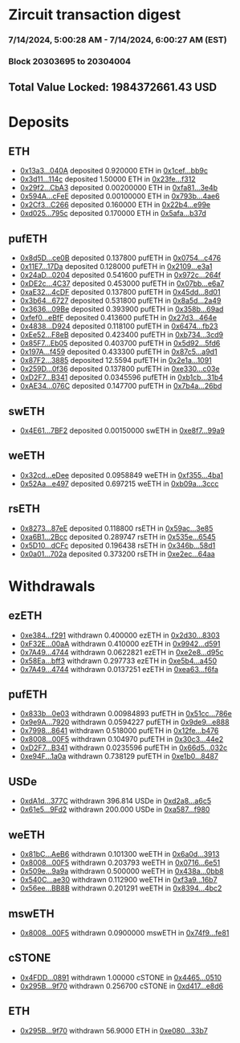 # Zircuit transaction digest
### 7/14/2024, 5:00:28 AM - 7/14/2024, 6:00:27 AM (EST)
### Block 20303695 to 20304004

## Total Value Locked: 1984372661.43 USD

# Deposits
## ETH
- [0x13a3...040A](https://etherscan.io/address/0x13a3Dc47800fe94bEfb51ee774413A46B887040A) deposited 0.920000 ETH in [0x1cef...bb9c](https://etherscan.io/tx/0x13a3Dc47800fe94bEfb51ee774413A46B887040A)
- [0x3d11...114c](https://etherscan.io/address/0x3d1119A2A092AC216BA5AB08C8435E645Da1114c) deposited 1.50000 ETH in [0x23fe...f312](https://etherscan.io/tx/0x3d1119A2A092AC216BA5AB08C8435E645Da1114c)
- [0x29f2...CbA3](https://etherscan.io/address/0x29f28EdBBcd26A276862EE48C266Bac30641CbA3) deposited 0.00200000 ETH in [0xfa81...3e4b](https://etherscan.io/tx/0x29f28EdBBcd26A276862EE48C266Bac30641CbA3)
- [0x594A...cFeE](https://etherscan.io/address/0x594A25BEBd2cF0d381c76901162faEa52a20cFeE) deposited 0.00100000 ETH in [0x793b...4ae6](https://etherscan.io/tx/0x594A25BEBd2cF0d381c76901162faEa52a20cFeE)
- [0x2Cf3...C266](https://etherscan.io/address/0x2Cf39Af5deC2158A53eDd27e2B0344Edb38FC266) deposited 0.160000 ETH in [0x22b4...e99e](https://etherscan.io/tx/0x2Cf39Af5deC2158A53eDd27e2B0344Edb38FC266)
- [0xd025...795c](https://etherscan.io/address/0xd025dcF496F28676ab317B8A6663740095c3795c) deposited 0.170000 ETH in [0x5afa...b37d](https://etherscan.io/tx/0xd025dcF496F28676ab317B8A6663740095c3795c)
## pufETH
- [0x8d5D...ce0B](https://etherscan.io/address/0x8d5Dc78178dc43905e73f9f4782dbd421BcFce0B) deposited 0.137800 pufETH in [0x0754...c476](https://etherscan.io/tx/0x8d5Dc78178dc43905e73f9f4782dbd421BcFce0B)
- [0x11E7...17Da](https://etherscan.io/address/0x11E7292966312b2C7CCCf15f9c4e16A2B79917Da) deposited 0.128000 pufETH in [0x2109...e3a1](https://etherscan.io/tx/0x11E7292966312b2C7CCCf15f9c4e16A2B79917Da)
- [0x24aD...0204](https://etherscan.io/address/0x24aD037b6A37A73A12517ef186f78EBbf1730204) deposited 0.541600 pufETH in [0x972c...264f](https://etherscan.io/tx/0x24aD037b6A37A73A12517ef186f78EBbf1730204)
- [0xDE2c...4C37](https://etherscan.io/address/0xDE2cBbE9176E97E41Ad902fCA995B0A3d7214C37) deposited 0.453000 pufETH in [0x07bb...e6a7](https://etherscan.io/tx/0xDE2cBbE9176E97E41Ad902fCA995B0A3d7214C37)
- [0xaE32...4cDF](https://etherscan.io/address/0xaE32F11511e987c3343D207ABbF761A4dD804cDF) deposited 0.137800 pufETH in [0x45dd...8d01](https://etherscan.io/tx/0xaE32F11511e987c3343D207ABbF761A4dD804cDF)
- [0x3b64...6727](https://etherscan.io/address/0x3b647D749805eBe04AEc17EE0e1e725B0a1E6727) deposited 0.531800 pufETH in [0x8a5d...2a49](https://etherscan.io/tx/0x3b647D749805eBe04AEc17EE0e1e725B0a1E6727)
- [0x3636...09Be](https://etherscan.io/address/0x3636F6195CA1b66d1BC9A3A7882bacbEcf4509Be) deposited 0.393900 pufETH in [0x358b...69ad](https://etherscan.io/tx/0x3636F6195CA1b66d1BC9A3A7882bacbEcf4509Be)
- [0xfef0...eBfF](https://etherscan.io/address/0xfef0D21d3e7F0d8057aA95E0969166Ab458AeBfF) deposited 0.413600 pufETH in [0x27d3...464e](https://etherscan.io/tx/0xfef0D21d3e7F0d8057aA95E0969166Ab458AeBfF)
- [0x4838...D924](https://etherscan.io/address/0x48381867Eaff34c2EbDBa66bc12F9cA52135D924) deposited 0.118100 pufETH in [0x6474...fb23](https://etherscan.io/tx/0x48381867Eaff34c2EbDBa66bc12F9cA52135D924)
- [0xEe52...F8eB](https://etherscan.io/address/0xEe52F53612C23dB0cfdBc6f0B87fD5FD7CD5F8eB) deposited 0.423400 pufETH in [0xb734...3cd9](https://etherscan.io/tx/0xEe52F53612C23dB0cfdBc6f0B87fD5FD7CD5F8eB)
- [0x85F7...Eb05](https://etherscan.io/address/0x85F766457BC00FDa50679E2F63C674dCb79eEb05) deposited 0.403700 pufETH in [0x5d92...5fd6](https://etherscan.io/tx/0x85F766457BC00FDa50679E2F63C674dCb79eEb05)
- [0x197A...f459](https://etherscan.io/address/0x197A7dA8171cF1366d43D4E580d9C277157cf459) deposited 0.433300 pufETH in [0x87c5...a9d1](https://etherscan.io/tx/0x197A7dA8171cF1366d43D4E580d9C277157cf459)
- [0x87F2...3885](https://etherscan.io/address/0x87F2fDaAaCc89f43F3556D382dF0D4D68C333885) deposited 12.5594 pufETH in [0x2e1a...1091](https://etherscan.io/tx/0x87F2fDaAaCc89f43F3556D382dF0D4D68C333885)
- [0x259D...0f36](https://etherscan.io/address/0x259Dd602Cf224561607DF6AdDD6551BcF57d0f36) deposited 0.137800 pufETH in [0xe330...c03e](https://etherscan.io/tx/0x259Dd602Cf224561607DF6AdDD6551BcF57d0f36)
- [0xD2F7...B341](https://etherscan.io/address/0xD2F7b6ce73079f0AaBD42677AB958bEA0c0EB341) deposited 0.0345596 pufETH in [0xb1cb...31b4](https://etherscan.io/tx/0xD2F7b6ce73079f0AaBD42677AB958bEA0c0EB341)
- [0xAE34...076C](https://etherscan.io/address/0xAE340861aE59c99b2a31Ba2a4A9eE49eF89B076C) deposited 0.147700 pufETH in [0x7b4a...26bd](https://etherscan.io/tx/0xAE340861aE59c99b2a31Ba2a4A9eE49eF89B076C)
## swETH
- [0x4E61...7BF2](https://etherscan.io/address/0x4E61548D94C8649ebfC2f5F54D2272FcBC687BF2) deposited 0.00150000 swETH in [0xe8f7...99a9](https://etherscan.io/tx/0x4E61548D94C8649ebfC2f5F54D2272FcBC687BF2)
## weETH
- [0x32cd...eDee](https://etherscan.io/address/0x32cdb947faD40044C39EceE57210f5fAC227eDee) deposited 0.0958849 weETH in [0xf355...4ba1](https://etherscan.io/tx/0x32cdb947faD40044C39EceE57210f5fAC227eDee)
- [0x52Aa...e497](https://etherscan.io/address/0x52Aa899454998Be5b000Ad077a46Bbe360F4e497) deposited 0.697215 weETH in [0xb09a...3ccc](https://etherscan.io/tx/0x52Aa899454998Be5b000Ad077a46Bbe360F4e497)
## rsETH
- [0x8273...87eE](https://etherscan.io/address/0x8273046039b4E8694b2e3B2deFC43f21274787eE) deposited 0.118800 rsETH in [0x59ac...3e85](https://etherscan.io/tx/0x8273046039b4E8694b2e3B2deFC43f21274787eE)
- [0xa6B1...2Bcc](https://etherscan.io/address/0xa6B16756D80c8C2d33bfDEC6773732aa2bB12Bcc) deposited 0.289747 rsETH in [0x535e...6545](https://etherscan.io/tx/0xa6B16756D80c8C2d33bfDEC6773732aa2bB12Bcc)
- [0x5D10...dCFc](https://etherscan.io/address/0x5D102d1676E65b82EeF911737C25922b382AdCFc) deposited 0.196438 rsETH in [0x346b...58d1](https://etherscan.io/tx/0x5D102d1676E65b82EeF911737C25922b382AdCFc)
- [0x0a01...702a](https://etherscan.io/address/0x0a0168A17d468797323f65544D9C9F21221f702a) deposited 0.373200 rsETH in [0xe2ec...64aa](https://etherscan.io/tx/0x0a0168A17d468797323f65544D9C9F21221f702a)
# Withdrawals
## ezETH
- [0xe384...f291](https://etherscan.io/address/0xe384144023B902D483e9C0E2c7235dFcB850f291) withdrawn 0.400000 ezETH in [0x2d30...8303](https://etherscan.io/tx/0xe384144023B902D483e9C0E2c7235dFcB850f291)
- [0xF32E...00aA](https://etherscan.io/address/0xF32ECaBA288717Fec6927fe13b2Ec23a2c1100aA) withdrawn 0.410000 ezETH in [0x9942...d591](https://etherscan.io/tx/0xF32ECaBA288717Fec6927fe13b2Ec23a2c1100aA)
- [0x7A49...4744](https://etherscan.io/address/0x7A493Be5c2ce014cD049Bf178a1ac0Db1B434744) withdrawn 0.0622821 ezETH in [0xe2e8...d95c](https://etherscan.io/tx/0x7A493Be5c2ce014cD049Bf178a1ac0Db1B434744)
- [0x58Ea...bff3](https://etherscan.io/address/0x58Ea3CeDD694ED361d1428426e63F0B6879cbff3) withdrawn 0.297733 ezETH in [0xe5b4...a450](https://etherscan.io/tx/0x58Ea3CeDD694ED361d1428426e63F0B6879cbff3)
- [0x7A49...4744](https://etherscan.io/address/0x7A493Be5c2ce014cD049Bf178a1ac0Db1B434744) withdrawn 0.0137251 ezETH in [0xea63...f6fa](https://etherscan.io/tx/0x7A493Be5c2ce014cD049Bf178a1ac0Db1B434744)
## pufETH
- [0x833b...0e03](https://etherscan.io/address/0x833bB3361500311E51237642797F062a06790e03) withdrawn 0.00984893 pufETH in [0x51cc...786e](https://etherscan.io/tx/0x833bB3361500311E51237642797F062a06790e03)
- [0x9e9A...7920](https://etherscan.io/address/0x9e9A54a3583f83f4A89160c86a1154CD41e37920) withdrawn 0.0594227 pufETH in [0x9de9...e888](https://etherscan.io/tx/0x9e9A54a3583f83f4A89160c86a1154CD41e37920)
- [0x7998...8641](https://etherscan.io/address/0x7998bfc384eF551E44bCEcF2aB807B2c87A98641) withdrawn 0.518000 pufETH in [0x12fe...b476](https://etherscan.io/tx/0x7998bfc384eF551E44bCEcF2aB807B2c87A98641)
- [0x8008...00F5](https://etherscan.io/address/0x800899c1973f54e3C57dcDf3E85fFf58116c00F5) withdrawn 0.104970 pufETH in [0x30c3...44e2](https://etherscan.io/tx/0x800899c1973f54e3C57dcDf3E85fFf58116c00F5)
- [0xD2F7...B341](https://etherscan.io/address/0xD2F7b6ce73079f0AaBD42677AB958bEA0c0EB341) withdrawn 0.0235596 pufETH in [0x66d5...032c](https://etherscan.io/tx/0xD2F7b6ce73079f0AaBD42677AB958bEA0c0EB341)
- [0xe94F...1a0a](https://etherscan.io/address/0xe94FBa090b1A1d00675225fbc055F3D501181a0a) withdrawn 0.738129 pufETH in [0xe1b0...8487](https://etherscan.io/tx/0xe94FBa090b1A1d00675225fbc055F3D501181a0a)
## USDe
- [0xdA1d...377C](https://etherscan.io/address/0xdA1df39eBe39bAb2EA81767B971528c68284377C) withdrawn 396.814 USDe in [0xd2a8...a6c5](https://etherscan.io/tx/0xdA1df39eBe39bAb2EA81767B971528c68284377C)
- [0x61e5...9Fd2](https://etherscan.io/address/0x61e5FFe1A40f0e1236712ef7F3daF9a223059Fd2) withdrawn 200.000 USDe in [0xa587...f980](https://etherscan.io/tx/0x61e5FFe1A40f0e1236712ef7F3daF9a223059Fd2)
## weETH
- [0x81bC...AeB6](https://etherscan.io/address/0x81bC20a0355E69C9e243f736030C7f3774f0AeB6) withdrawn 0.101300 weETH in [0x6a0d...3913](https://etherscan.io/tx/0x81bC20a0355E69C9e243f736030C7f3774f0AeB6)
- [0x8008...00F5](https://etherscan.io/address/0x800899c1973f54e3C57dcDf3E85fFf58116c00F5) withdrawn 0.203793 weETH in [0x0716...6e51](https://etherscan.io/tx/0x800899c1973f54e3C57dcDf3E85fFf58116c00F5)
- [0x509e...9a9a](https://etherscan.io/address/0x509eebdae289091F66C1Bf35707F78937D2D9a9a) withdrawn 0.500000 weETH in [0x438a...0bb8](https://etherscan.io/tx/0x509eebdae289091F66C1Bf35707F78937D2D9a9a)
- [0x540C...ae30](https://etherscan.io/address/0x540Cbd1D73C53EB32608AAB0bC04a0dd5eb5ae30) withdrawn 0.112900 weETH in [0xf3a9...16b7](https://etherscan.io/tx/0x540Cbd1D73C53EB32608AAB0bC04a0dd5eb5ae30)
- [0x56ee...BB8B](https://etherscan.io/address/0x56eeF4e80950e45bc524234A098168b5FEe4BB8B) withdrawn 0.201291 weETH in [0x8394...4bc2](https://etherscan.io/tx/0x56eeF4e80950e45bc524234A098168b5FEe4BB8B)
## mswETH
- [0x8008...00F5](https://etherscan.io/address/0x800899c1973f54e3C57dcDf3E85fFf58116c00F5) withdrawn 0.0900000 mswETH in [0x74f9...fe81](https://etherscan.io/tx/0x800899c1973f54e3C57dcDf3E85fFf58116c00F5)
## cSTONE
- [0x4FDD...0891](https://etherscan.io/address/0x4FDD8fc4D2B5A3eF49AF517eF747d9F1c6710891) withdrawn 1.00000 cSTONE in [0x4465...0510](https://etherscan.io/tx/0x4FDD8fc4D2B5A3eF49AF517eF747d9F1c6710891)
- [0x295B...9f70](https://etherscan.io/address/0x295B4Ed261943b1B0B7F3A88e9C4975F6B489f70) withdrawn 0.256700 cSTONE in [0xd417...e8d6](https://etherscan.io/tx/0x295B4Ed261943b1B0B7F3A88e9C4975F6B489f70)
## ETH
- [0x295B...9f70](https://etherscan.io/address/0x295B4Ed261943b1B0B7F3A88e9C4975F6B489f70) withdrawn 56.9000 ETH in [0xe080...33b7](https://etherscan.io/tx/0x295B4Ed261943b1B0B7F3A88e9C4975F6B489f70)

